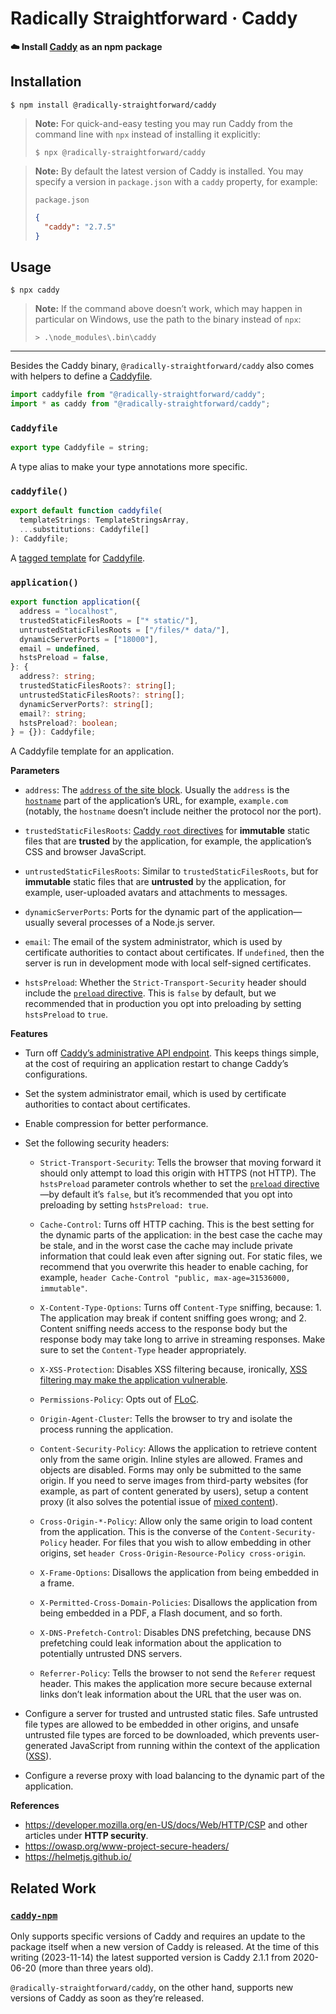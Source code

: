 <!--
## TODO

- Let `package.json` specify a version range? It seems like a nice feature to have, but it means we’d have to introduce a dependency to resolve the ranges, and we’d have to implement some form of locking logic. It doesn’t seem to be worth it.
-->

# Radically Straightforward · Caddy

**☁️ Install [Caddy](https://caddyserver.com/) as an npm package**

## Installation

```console
$ npm install @radically-straightforward/caddy
```

> **Note:** For quick-and-easy testing you may run Caddy from the command line with `npx` instead of installing it explicitly:
>
> ```console
> $ npx @radically-straightforward/caddy
> ```

> **Note:** By default the latest version of Caddy is installed. You may specify a version in `package.json` with a `caddy` property, for example:
>
> `package.json`
>
> ```json
> {
>   "caddy": "2.7.5"
> }
> ```

## Usage

```console
$ npx caddy
```

> **Note:** If the command above doesn’t work, which may happen in particular on Windows, use the path to the binary instead of `npx`:
>
> ```console
> > .\node_modules\.bin\caddy
> ```

---

Besides the Caddy binary, `@radically-straightforward/caddy` also comes with helpers to define a [Caddyfile](https://caddyserver.com/docs/quick-starts/caddyfile).

```typescript
import caddyfile from "@radically-straightforward/caddy";
import * as caddy from "@radically-straightforward/caddy";
```

<!-- DOCUMENTATION START: ./source/index.mts -->

### `Caddyfile`

```typescript
export type Caddyfile = string;
```

A type alias to make your type annotations more specific.

### `caddyfile()`

```typescript
export default function caddyfile(
  templateStrings: TemplateStringsArray,
  ...substitutions: Caddyfile[]
): Caddyfile;
```

A [tagged template](https://developer.mozilla.org/en-US/docs/Web/JavaScript/Reference/Template_literals#tagged_templates) for [Caddyfile](https://caddyserver.com/docs/quick-starts/caddyfile).

### `application()`

```typescript
export function application({
  address = "localhost",
  trustedStaticFilesRoots = ["* static/"],
  untrustedStaticFilesRoots = ["/files/* data/"],
  dynamicServerPorts = ["18000"],
  email = undefined,
  hstsPreload = false,
}: {
  address?: string;
  trustedStaticFilesRoots?: string[];
  untrustedStaticFilesRoots?: string[];
  dynamicServerPorts?: string[];
  email?: string;
  hstsPreload?: boolean;
} = {}): Caddyfile;
```

A Caddyfile template for an application.

**Parameters**

- `address`: The [`address` of the site block](https://caddyserver.com/docs/caddyfile/concepts#addresses). Usually the `address` is the [`hostname`](https://nodejs.org/dist/latest/docs/api/url.html#url-strings-and-url-objects) part of the application’s URL, for example, `example.com` (notably, the `hostname` doesn’t include neither the protocol nor the port).

- `trustedStaticFilesRoots`: [Caddy `root` directives](https://caddyserver.com/docs/caddyfile/directives/root) for **immutable** static files that are **trusted** by the application, for example, the application’s CSS and browser JavaScript.

- `untrustedStaticFilesRoots`: Similar to `trustedStaticFilesRoots`, but for **immutable** static files that are **untrusted** by the application, for example, user-uploaded avatars and attachments to messages.

- `dynamicServerPorts`: Ports for the dynamic part of the application—usually several processes of a Node.js server.

- `email`: The email of the system administrator, which is used by certificate authorities to contact about certificates. If `undefined`, then the server is run in development mode with local self-signed certificates.

- `hstsPreload`: Whether the `Strict-Transport-Security` header should include the [`preload` directive](https://hstspreload.org/). This is `false` by default, but we recommended that in production you opt into preloading by setting `hstsPreload` to `true`.

**Features**

- Turn off [Caddy’s administrative API endpoint](https://caddyserver.com/docs/api). This keeps things simple, at the cost of requiring an application restart to change Caddy’s configurations.

- Set the system administrator email, which is used by certificate authorities to contact about certificates.

- Enable compression for better performance.

- Set the following security headers:

  - `Strict-Transport-Security`: Tells the browser that moving forward it should only attempt to load this origin with HTTPS (not HTTP). The `hstsPreload` parameter controls whether to set the [`preload` directive](https://hstspreload.org/)—by default it’s `false`, but it’s recommended that you opt into preloading by setting `hstsPreload: true`.

  - `Cache-Control`: Turns off HTTP caching. This is the best setting for the dynamic parts of the application: in the best case the cache may be stale, and in the worst case the cache may include private information that could leak even after signing out. For static files, we recommend that you overwrite this header to enable caching, for example, `header Cache-Control "public, max-age=31536000, immutable"`.

  - `X-Content-Type-Options`: Turns off `Content-Type` sniffing, because: 1. The application may break if content sniffing goes wrong; and 2. Content sniffing needs access to the response body but the response body may take long to arrive in streaming responses. Make sure to set the `Content-Type` header appropriately.

  - `X-XSS-Protection`: Disables XSS filtering because, ironically, [XSS filtering may make the application vulnerable](https://developer.mozilla.org/en-US/docs/Web/HTTP/Headers/X-XSS-Protection#vulnerabilities_caused_by_xss_filtering).

  - `Permissions-Policy`: Opts out of [FLoC](https://web.dev/articles/floc).

  - `Origin-Agent-Cluster`: Tells the browser to try and isolate the process running the application.

  - `Content-Security-Policy`: Allows the application to retrieve content only from the same origin. Inline styles are allowed. Frames and objects are disabled. Forms may only be submitted to the same origin. If you need to serve images from third-party websites (for example, as part of content generated by users), setup a content proxy (it also solves the potential issue of [mixed content](https://developer.mozilla.org/en-US/docs/Web/Security/Mixed_content)).

  - `Cross-Origin-*-Policy`: Allow only the same origin to load content from the application. This is the converse of the `Content-Security-Policy` header. For files that you wish to allow embedding in other origins, set `header Cross-Origin-Resource-Policy cross-origin`.

  - `X-Frame-Options`: Disallows the application from being embedded in a frame.

  - `X-Permitted-Cross-Domain-Policies`: Disallows the application from being embedded in a PDF, a Flash document, and so forth.

  - `X-DNS-Prefetch-Control`: Disables DNS prefetching, because DNS prefetching could leak information about the application to potentially untrusted DNS servers.

  - `Referrer-Policy`: Tells the browser to not send the `Referer` request header. This makes the application more secure because external links don’t leak information about the URL that the user was on.

- Configure a server for trusted and untrusted static files. Safe untrusted file types are allowed to be embedded in other origins, and unsafe untrusted file types are forced to be downloaded, which prevents user-generated JavaScript from running within the context of the application ([XSS](https://owasp.org/www-community/attacks/xss/)).

- Configure a reverse proxy with load balancing to the dynamic part of the application.

**References**

- <https://developer.mozilla.org/en-US/docs/Web/HTTP/CSP> and other articles under **HTTP security**.
- <https://owasp.org/www-project-secure-headers/>
- <https://helmetjs.github.io/>

<!-- DOCUMENTATION END: ./source/index.mts -->

## Related Work

### [`caddy-npm`](https://www.npmjs.com/package/caddy-npm)

Only supports specific versions of Caddy and requires an update to the package itself when a new version of Caddy is released. At the time of this writing (2023-11-14) the latest supported version is Caddy 2.1.1 from 2020-06-20 (more than three years old).

`@radically-straightforward/caddy`, on the other hand, supports new versions of Caddy as soon as they’re released.
